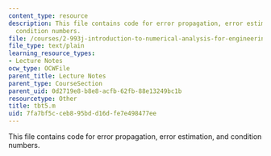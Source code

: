 ```yaml
---
content_type: resource
description: This file contains code for error propagation, error estimation, and
  condition numbers.
file: /courses/2-993j-introduction-to-numerical-analysis-for-engineering-13-002j-spring-2005/7fa7bf5cceb895bdd16dfe7e498477ee_tbt5.m
file_type: text/plain
learning_resource_types:
- Lecture Notes
ocw_type: OCWFile
parent_title: Lecture Notes
parent_type: CourseSection
parent_uid: 0d2719e8-b8e8-acfb-62fb-88e13249bc1b
resourcetype: Other
title: tbt5.m
uid: 7fa7bf5c-ceb8-95bd-d16d-fe7e498477ee
---
```

This file contains code for error propagation, error estimation, and condition numbers.

